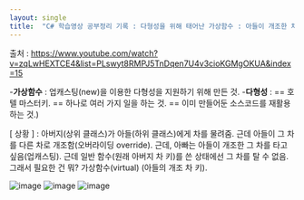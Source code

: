 ```yaml
---
layout: single
title:  "C# 학습영상 공부정리 기록 : 다형성을 위해 태어난 가상함수 : 아들이 개조한 차를 타고 싶었던 아버지 : '업캐스팅' vs '다운캐스팅' "
---
```


출처 : https://www.youtube.com/watch?v=zqLwHEXTCE4&list=PLswyt8RMPJ5TnDqen7U4v3cioKGMgOKUA&index=15

-**가상함수** : 업캐스팅(new)을 이용한 다형성을 지원하기 위해 만든 것.
-**다형성** : == 호텔 마스터키. == 하나로 여러 가지 일을 하는 것. == 이미 만들어둔 소스코드를 재활용하는 것.) 

[ 상황 ] : 아버지(상위 클래스)가 아들(하위 클래스)에게 차를 물려줌. 근데 아들이 그 차를 다른 차로 개조함(오버라이딩 override). 
근데, 아빠는 아들이 개조한 그 차를 타고 싶음(업캐스팅). 근데 일반 함수(원래 아버지 차 키)를 쓴 상태에선 그 차를 탈 수 없음. 
그래서 필요한 건 뭐? 가상함수(virtual) (아들의 개조 차 키). 

![image](https://user-images.githubusercontent.com/78286797/221489635-508bf460-ae25-4154-a7f3-46ab45106206.png)
![image](https://user-images.githubusercontent.com/78286797/221490428-dfe58cbd-aa67-4965-bbab-7587b003eed6.png)
![image](https://user-images.githubusercontent.com/78286797/221490114-0f7ebaf8-c5d5-4129-90c6-f796171f18b7.png)
